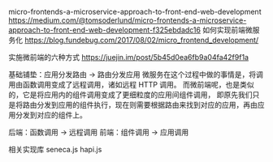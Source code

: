 micro-frontends-a-microservice-approach-to-front-end-web-development
https://medium.com/@tomsoderlund/micro-frontends-a-microservice-approach-to-front-end-web-development-f325ebdadc16
如何实现前端微服务化
https://blog.fundebug.com/2017/08/02/micro_frontend_development/


实施微前端的六种方式
https://juejin.im/post/5b45d0ea6fb9a04fa42f9f1a

基础铺垫：应用分发路由 -> 路由分发应用
微服务在这个过程中做的事情是，将调用由函数调用变成了远程调用，诸如远程 HTTP 调用。
而微前端呢，也是类似的，它是将应用内的组件调用变成了更细粒度的应用间组件调用，
        即原先我们只是将路由分发到应用的组件执行，现在则需要根据路由来找到对应的应用，再由应用分发到对应的组件上。



后端：函数调用 -> 远程调用
前端：组件调用 -> 应用调用




相关实现库
seneca.js
hapi.js
